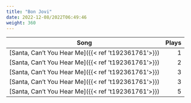 ```yaml
---
title: "Bon Jovi"
date: 2022-12-08/2022T06:49:46
weight: 360
---
```




 Song | Plays 
----- | -----:
[Santa, Can’t You Hear Me]({{< ref 't192361761'>}}) | 1
[Santa, Can’t You Hear Me]({{< ref 't192361761'>}}) | 2
[Santa, Can’t You Hear Me]({{< ref 't192361761'>}}) | 3
[Santa, Can’t You Hear Me]({{< ref 't192361761'>}}) | 3
[Santa, Can’t You Hear Me]({{< ref 't192361761'>}}) | 5
